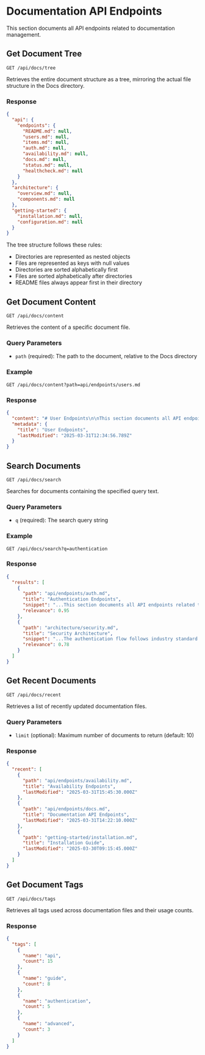 # Documentation API Endpoints

This section documents all API endpoints related to documentation management.

## Get Document Tree

`GET /api/docs/tree`

Retrieves the entire document structure as a tree, mirroring the actual file structure in the Docs directory.

### Response

```json
{
  "api": {
    "endpoints": {
      "README.md": null,
      "users.md": null,
      "items.md": null,
      "auth.md": null,
      "availability.md": null,
      "docs.md": null,
      "status.md": null,
      "healthcheck.md": null
    }
  },
  "architecture": {
    "overview.md": null,
    "components.md": null
  },
  "getting-started": {
    "installation.md": null,
    "configuration.md": null
  }
}
```

The tree structure follows these rules:
- Directories are represented as nested objects
- Files are represented as keys with null values
- Directories are sorted alphabetically first
- Files are sorted alphabetically after directories
- README files always appear first in their directory

## Get Document Content

`GET /api/docs/content`

Retrieves the content of a specific document file.

### Query Parameters

- `path` (required): The path to the document, relative to the Docs directory

### Example

`GET /api/docs/content?path=api/endpoints/users.md`

### Response

```json
{
  "content": "# User Endpoints\n\nThis section documents all API endpoints related to user management...",
  "metadata": {
    "title": "User Endpoints",
    "lastModified": "2025-03-31T12:34:56.789Z"
  }
}
```

## Search Documents

`GET /api/docs/search`

Searches for documents containing the specified query text.

### Query Parameters

- `q` (required): The search query string

### Example

`GET /api/docs/search?q=authentication`

### Response

```json
{
  "results": [
    {
      "path": "api/endpoints/auth.md",
      "title": "Authentication Endpoints",
      "snippet": "...This section documents all API endpoints related to authentication and authorization...",
      "relevance": 0.95
    },
    {
      "path": "architecture/security.md",
      "title": "Security Architecture",
      "snippet": "...The authentication flow follows industry standard OAuth2 protocols...",
      "relevance": 0.78
    }
  ]
}
```

## Get Recent Documents

`GET /api/docs/recent`

Retrieves a list of recently updated documentation files.

### Query Parameters

- `limit` (optional): Maximum number of documents to return (default: 10)

### Response

```json
{
  "recent": [
    {
      "path": "api/endpoints/availability.md",
      "title": "Availability Endpoints",
      "lastModified": "2025-03-31T15:45:30.000Z"
    },
    {
      "path": "api/endpoints/docs.md",
      "title": "Documentation API Endpoints",
      "lastModified": "2025-03-31T14:22:10.000Z"
    },
    {
      "path": "getting-started/installation.md",
      "title": "Installation Guide",
      "lastModified": "2025-03-30T09:15:45.000Z"
    }
  ]
}
```

## Get Document Tags

`GET /api/docs/tags`

Retrieves all tags used across documentation files and their usage counts.

### Response

```json
{
  "tags": [
    {
      "name": "api",
      "count": 15
    },
    {
      "name": "guide",
      "count": 8
    },
    {
      "name": "authentication",
      "count": 5
    },
    {
      "name": "advanced",
      "count": 3
    }
  ]
}
```